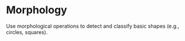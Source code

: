 # Morphology
Use morphological operations to detect and classify basic shapes (e.g., circles, squares).
